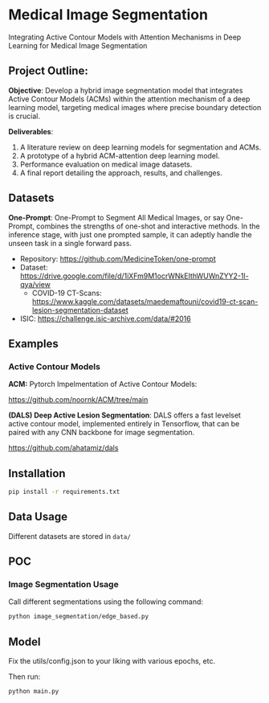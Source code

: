# Medical Image Segmentation
Integrating Active Contour Models with Attention Mechanisms in Deep Learning for Medical Image Segmentation

## Project Outline:
**Objective**: Develop a hybrid image segmentation model that integrates Active Contour Models (ACMs) within the attention mechanism of a deep learning model, targeting medical images where precise boundary detection is crucial.

**Deliverables**:
1. A literature review on deep learning models for segmentation and ACMs.
2. A prototype of a hybrid ACM-attention deep learning model.
3. Performance evaluation on medical image datasets.
4. A final report detailing the approach, results, and challenges.

## Datasets 
**One-Prompt**: One-Prompt to Segment All Medical Images, or say One-Prompt, combines the strengths of one-shot and interactive methods. In the inference stage, with just one prompted sample, it can adeptly handle the unseen task in a single forward pass.

* Repository: https://github.com/MedicineToken/one-prompt 
* Dataset: https://drive.google.com/file/d/1iXFm9M1ocrWNkEIthWUWnZYY2-1l-qya/view 
    * COVID-19 CT-Scans: https://www.kaggle.com/datasets/maedemaftouni/covid19-ct-scan-lesion-segmentation-dataset 
* ISIC: https://challenge.isic-archive.com/data/#2016

## Examples
### Active Contour Models 

**ACM:** Pytorch Impelmentation of Active Contour Models:

https://github.com/noornk/ACM/tree/main

**(DALS) Deep Active Lesion Segmentation**: DALS offers a fast levelset active contour model, implemented entirely in Tensorflow, that can be paired with any CNN backbone for image segmentation.

https://github.com/ahatamiz/dals 

## Installation
```bash
pip install -r requirements.txt 
```

## Data Usage 
Different datasets are stored in `data/` 

## POC 
### Image Segmentation Usage
Call different segmentations using the following command: 
```bash
python image_segmentation/edge_based.py
```

## Model
Fix the utils/config.json to your liking with various epochs, etc. 

Then run: 
```sh
python main.py
```
